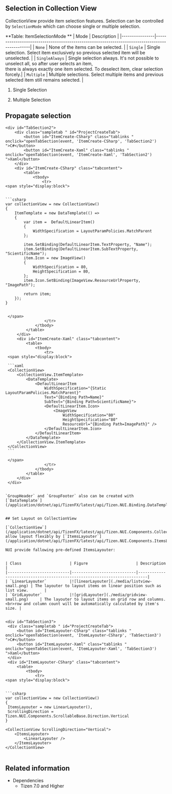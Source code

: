 ## Selection in Collection View

CollectionView provide item selection features. Selection can be controlled by `SelectionMode` which can choose single or multiple selection.

**Table: ItemSelectionMode **
| Mode           | Description                                                                                   |
|----------------|-----------------------------------------------------------------------------------------------|
| `None`         | None of the items can be selected.                                                            |
| `Single`       | Single selection. Select item exclusively so previous selected item will be unselected.       |
| `SingleAlways` | Single selection always. It's not possible to unselect all, so after user selects an item,<br>there is always exactly one item selected. To deselect item, clear selection forcely.|
| `Multiple`     | Multiple selections. Select multiple items and previous selected item still remains selected. |


1. Single Selection

2. Multiple Selection

## Propagate selection






    <div id="TabSection2">
        <div class="sampletab " id="ProjectCreateTab">
            <button id="ItemCreate-CSharp" class="tablinks " onclick="openTabSection(event, 'ItemCreate-CSharp', 'TabSection2') ">C#</button>
            <button id="ItemCreate-Xaml" class="tablinks " onclick="openTabSection(event, 'ItemCreate-Xaml', 'TabSection2') ">Xaml</button>
        </div>
        <div id="ItemCreate-CSharp" class="tabcontent">
            <table>
                <tbody>
                    <tr>
    <span style="display:block">


    ```csharp
    var collectionView = new CollectionView()
    {
        ItemTemplate = new DataTemplate(() =>
        {
            var item =  DefaultLinearItem()
            {
                WidthSpecification = LayoutParamPolicies.MatchParent
            };

            item.SetBinding(DefaultLinearItem.TextProperty, "Name");
            item.SetBinding(DefaultLinearItem.SubTextProperty, "ScientificName");
            item.Icon = new ImageView()
            {
                WidthSpecification = 80,
                HeightSpecification = 80,
            };
            item.Icon.SetBinding(ImageView.ResourceUrlProperty, "ImagePath");

            return item;
        });
    }
   ```

    </span>
                    </tr>
                </tbody>
            </table>
        </div>
        <div id="ItemCreate-Xaml" class="tabcontent">
            <table>
                <tbody>
                    <tr>
    <span style="display:block">

    ```xaml
    <CollectionView>
        <CollectionView.ItemTemplate>
            <DataTemplate>
                <DefaultLinearItem
                    WidthSpecification="{Static LayoutParamPolicies.MatchParent}"
                    Text="{Binding Path=Name}"
                    SubText="{Binding Path=ScientificName}">
                    <DefaultLinearItem.Icon>
                        <ImageView
                            WidthSpecification="80"
                            HeightSpecification="80"
                            ResourceUrl="{Binding Path=ImagePath}" />
                    </DefaultLinearItem.Icon>
                </DefaultLinearItem>
            </DataTemplate>
        </CollectionView.ItemTemplate>
    </CollectionView>
    ```

    </span>
                    </tr>
                </tbody>
            </table>
        </div>
    </div>


`GroupHeader` and `GroupFooter` also can be created with [`DataTemplate`](/application/dotnet/api/TizenFX/latest/api/Tizen.NUI.Binding.DataTemplate.html).


## Set Layout on CollectionView

[`CollectionView`](/application/dotnet/api/TizenFX/latest/api/Tizen.NUI.Components.CollectionView.html) allow layout flexibly by [`ItemsLayouter`](/application/dotnet/api/TizenFX/latest/api/Tizen.NUI.Components.ItemsLayouter.html).

NUI provide fallowing pre-defined ItemsLayouter:


| Class                     | Figure                     | Description                                                              |
|---------------------------|----------------------------|--------------------------------------------------------------------------|
| `LinearLayouter`          |![linearLayouter](./media/listview-small.png) | The layouter to layout items on linear position such as list view.       |
| `GridLayouter`            |![gridLayouter](./media/gridview-small.png)     | The layouter to layout items on grid row and columns.<br>row and column count will be automatically calculated by item's size. |


<div id="TabSection3">
    <div class="sampletab " id="ProjectCreateTab">
        <button id="ItemLayouter-CSharp" class="tablinks " onclick="openTabSection(event, 'ItemLayouter-CSharp', 'TabSection3') ">C#</button>
        <button id="ItemLayouter-Xaml" class="tablinks " onclick="openTabSection(event, 'ItemLayouter-Xaml', 'TabSection3') ">Xaml</button>
    </div>
    <div id="ItemLayouter-CSharp" class="tabcontent">
        <table>
            <tbody>
                <tr>
<span style="display:block">


```csharp
var collectionView = new CollectionView()
{
    ItemsLayouter = new LinearLayouter(),
    ScrollingDirection = Tizen.NUI.Components.ScrollableBase.Direction.Vertical
}
```

</span>
                </tr>
            </tbody>
        </table>
    </div>
    <div id="ItemLayouter-Xaml" class="tabcontent">
        <table>
            <tbody>
                <tr>
<span style="display:block">

```xaml
<CollectionView ScrollingDirection="Vertical">
    <ItemsLayouter>
        <LinearLayouter />
    </ItemsLayouter>
</CollectionView>
```

</span>
                </tr>
            </tbody>
        </table>
    </div>
</div>



## Related information

- Dependencies
  -   Tizen 7.0 and Higher


<script>
    function openTabSection(evt, profileName, sectionId) {
        var i, tabcontent, tablinks, section;
        let selected = 0;

        section = document.getElementById(sectionId);
        tabcontent = section.getElementsByClassName("tabcontent");
        for (i = 0; i < tabcontent.length; i++) {
            tabcontent[i].style.display = "none";
            if (tabcontent[i].id == profileName) {
                selected = i;
            }
        }

        tablinks = section.getElementsByClassName("tablinks");

        for (i = 0; i < tablinks.length; i++) {
            tablinks[i].className = tablinks[i].className.replace(" active", "");
        }

        tabcontent[selected].style.display = "block";
        evt.currentTarget.className += " active";
    }
    document.getElementById("AbsoluteLayout-Example-CSharp").click();
</script>
